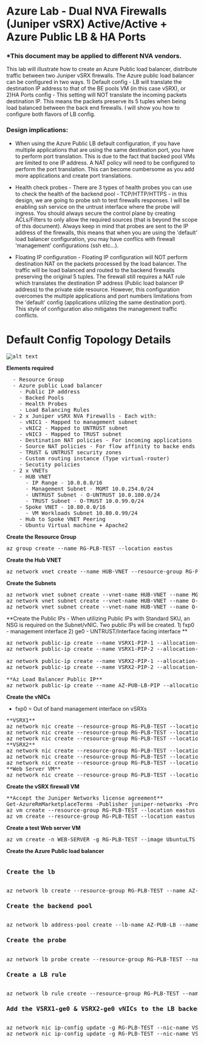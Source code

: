 # Azure Lab - Dual NVA Firewalls (Juniper vSRX) Active/Active + Azure Public LB & HA Ports 
### *This document may be applied to different NVA vendors. 

This lab will illustrate how to create an Azure Public load balancer, distribute traffic between two Juniper vSRX firewalls. The Azure public load balancer can be configured in two ways. 1) Default config - LB will translate the destination IP address to that of the BE pools VM (in this case vSRX), or 2)HA Ports config - This setting will NOT translate the incoming packets destination IP. This means the packets preserve its 5 tuples when being load balanced between the back end firewalls. I will show you how to configure both flavors of LB config.

### Design implications:
- When using the Azure Public LB default configuration, if you have multiple applications that are using the same destination port, you have to perform port translation. This is due to the fact that backed pool VMs are limited to one IP address. A NAT policy will need to be configured to perform the port translation. This can become cumbersome as you add more applications and create port translations. 

- Health check probes - There are 3 types of health probes you can use to check the health of the backend pool - TCP/HTTP/HTTPS - in this design, we are going to probe ssh to test firewalls responses. I will be enabling ssh service on the untrust interface where the probe will ingress. You should always secure the control plane by creating ACLs/Filters to only allow the required sources (that is beyond the scope of this document). Always keep in mind that probes are sent to the IP address of the firewalls, this means that when you are using the 'default' load balancer configuration, you may have conflics with firewall 'management' configurations (ssh etc...). 

- Floating IP configuration - Floating IP configuration will NOT perform destination NAT on the packets processed by the load balancer. The traffic will be load balanced and routed to the backend firewalls preserving the original 5 tuples. The firewall still requires a NAT rule which translates the destination IP address (Public load balancer IP address) to the private side resource. However, this configuration overcomes the multiple applications and port numbers limitations from the 'default' config (applications utilizing the same destination port). This style of configuration also mitigates the management traffic conflicts. 

# Default Config Topology Details

<kbd>![alt text](https://github.com/ManCalAzure/AzureLabs/blob/master/Dual_FW_NVA_HA_%2B_Public_LB_HA-Ports/default-topo.png)</kbd>

**Elements required**
<pre lang= >
  - Resource Group 
  - Azure public Load balancer
    - Public IP address
    - Backed Pools
    - Health Probes
    - Load Balancing Rules
  - 2 x Juniper vSRX NVA Firewalls - Each with:
    - vNIC1 - Mapped to management subnet
    - vNIC2 - Mapped to UNTRUST subnet
    - vNIC3 - Mapped to TRUST subnet
    - Destination NAT policies - For incoming applications
    - Source NAT policies - For flow affinity to backe ends
    - TRUST & UNTRUST security zones
    - Custom routing instance (Type virtual-router)
    - Secutity policies 
  - 2 x VNETs
    - HUB VNET
      - IP Range - 10.0.0.0/16
      - Management Subnet - MGMT 10.0.254.0/24
      - UNTRUST Subnet - O-UNTRUST 10.0.100.0/24
      - TRUST Subnet - O-TRUST 10.0.99.0/24
    - Spoke VNET - 10.80.0.0/16
      - VM Workloads Subnet 10.80.0.99/24
    - Hub to Spoke VNET Peering
    - Ubuntu Virtual machine + Apache2
</pre>

**Create the Resource Group**
<pre lang= >
az group create --name RG-PLB-TEST --location eastus
</pre>

**Create the Hub VNET**
<pre lang= >
az network vnet create --name HUB-VNET --resource-group RG-PLB-TEST --location eastus --address-prefix 10.0.0.0/16
</pre>

**Create the Subnets**
<pre lang= >
az network vnet subnet create --vnet-name HUB-VNET --name MGMT --resource-group RG-PLB-TEST --address-prefixes 10.0.254.0/24
az network vnet subnet create --vnet-name HUB-VNET --name O-UNTRUST --resource-group RG-PLB-TEST --address-prefixes 10.0.0.0/24
az network vnet subnet create --vnet-name HUB-VNET --name O-TRUST --resource-group RG-PLB-TEST --address-prefixes 10.0.1.0/24
</pre>

**Create the Public IPs - When utilizing Public IPs with Standard SKU, an NSG is required on the Subnet/vNIC. Two public IPs will be created. 1) fxp0 - management interface 2) ge0 - UNTRUST/Interface facing interface **
<pre lang= >
az network public-ip create --name VSRX1-PIP-1 --allocation-method Static --resource-group RG-PLB-TEST --location eastus --sku Standard
az network public-ip create --name VSRX1-PIP-2 --allocation-method Static --resource-group RG-PLB-TEST --location eastus --sku Standard

az network public-ip create --name VSRX2-PIP-1 --allocation-method Static --resource-group RG-PLB-TEST --location eastus --sku Standard
az network public-ip create --name VSRX2-PIP-2 --allocation-method Static --resource-group RG-PLB-TEST --location eastus --sku Standard

**Az Load Balancer Public IP**
az network public-ip create --name AZ-PUB-LB-PIP --allocation-method Static --resource-group RG-PLB-TEST --location eastus --sku Standard
</pre>

**Create the vNICs**
* fxp0 = Out of band management interface on vSRXs
<pre lang>
**VSRX1**
az network nic create --resource-group RG-PLB-TEST --location eastus --name VSRX1-fxp0 --vnet-name HUB-VNET --subnet MGMT --public-ip-address  VSRX1-PIP-1 --private-ip-address 10.0.254.4
az network nic create --resource-group RG-PLB-TEST --location eastus --name VSRX1-ge0 --vnet-name HUB-VNET --subnet O-UNTRUST --public-ip-address  VSRX1-PIP-2 --private-ip-address 10.0.0.4
az network nic create --resource-group RG-PLB-TEST --location eastus --name VSRX1-ge1 --vnet-name HUB-VNET --subnet O-TRUST --private-ip-address 10.0.1.4
**VSRX2**
az network nic create --resource-group RG-PLB-TEST --location eastus --name VSRX2-fxp0 --vnet-name HUB-VNET --subnet MGMT --public-ip-address  VSRX2-PIP-1 --private-ip-address 10.0.254.5
az network nic create --resource-group RG-PLB-TEST --location eastus --name VSRX2-ge0 --vnet-name HUB-VNET --subnet O-UNTRUST --public-ip-address  VSRX2-PIP-2 --private-ip-address 10.0.0.5
az network nic create --resource-group RG-PLB-TEST --location eastus --name VSRX2-ge1 --vnet-name HUB-VNET --subnet O-TRUST --private-ip-address 10.0.1.5
**Web Server VM**
az network nic create --resource-group RG-PLB-TEST --location eastus --name WEB-eth0 --vnet-name HUB-VNET --subnet O-TRUST --private-ip-address 10.0.1.10
</pre>
**Create the vSRX firewall VM**
<pre lang=>
**Accept the Juniper Networks license agreement**
Get-AzureRmMarketplaceTerms -Publisher juniper-networks -Product vsrx-next-generation-firewall -Name vsrx-byol-azure-image | Set-AzureRmMarketplaceTerms -Accept
az vm create --resource-group RG-PLB-TEST --location eastus --name VSRX1 --size Standard_DS3_v2 --nics VSRX1-fxp0 VSRX1-ge0 VSRX1-ge1 --image juniper-networks:vsrx-next-generation-firewall:vsrx-byol-azure-image:19.2.1 --admin-username lab-user --admin-password AzLabPass1234
az vm create --resource-group RG-PLB-TEST --location eastus --name VSRX2 --size Standard_DS3_v2 --nics VSRX2-fxp0 VSRX2-ge0 VSRX2-ge1 --image juniper-networks:vsrx-next-generation-firewall:vsrx-byol-azure-image:19.2.1 --admin-username lab-user --admin-password AzLabPass1234
</pre>

**Create a test Web server VM**
<pre lang=>
az vm create -n WEB-SERVER -g RG-PLB-TEST --image UbuntuLTS --admin-username lab-user --admin-password AzLabPass1234 --nics WEB-eth0
</pre>
**Create the Azure Public load balancer**
<pre lang= >
<h3>Create the lb</h3>
az network lb create --resource-group RG-PLB-TEST --name AZ-PUB-LB --sku Standard --public-ip-address AZ-PUB-LB-PIP
<h3>Create the backend pool</h3>
az network lb address-pool create --lb-name AZ-PUB-LB --name PLB1-BEPOOL --resource-group RG-PLB-TEST
<h3>Create the probe</h3>
az network lb probe create --resource-group RG-PLB-TEST --name BE-PROBE1 --protocol tcp --port 22 --interval 30 --threshold 2 --lb-name AZ-PUB-LB
<h3>Create a LB rule</h3>
az network lb rule create --resource-group RG-PLB-TEST --name LB-RULE-1 --backend-pool-name PLB1-BEPOOL --probe-name BE-PROBE1 --protocol Tcp --frontend-port 80 --backend-port 80 --lb-name AZ-PUB-LB --floating-ip true --output table
<h3>Add the VSRX1-ge0 & VSRX2-ge0 vNICs to the LB backend pool</h3>
az network nic ip-config update -g RG-PLB-TEST --nic-name VSRX1-ge0 -n ipconfig1 --lb-address-pool PLB1-BEPOOL --vnet-name hub-vnet --subnet O-UNTRUST --lb-name AZ-PUB-LB
az network nic ip-config update -g RG-PLB-TEST --nic-name VSRX2-ge0 -n ipconfig1 --lb-address-pool PLB1-BEPOOL --vnet-name hub-vnet --subnet O-UNTRUST --lb-name AZ-PUB-LB
</pre>


